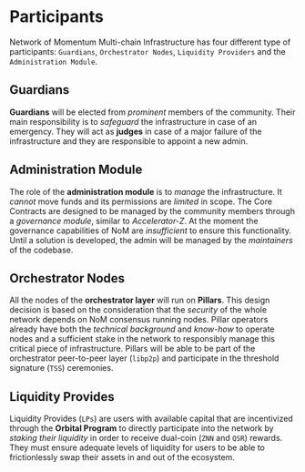# Participants

Network of Momentum Multi-chain Infrastructure has four different type of participants: `Guardians`, `Orchestrator Nodes`, `Liquidity Providers` and the `Administration Module`.

## Guardians

**Guardians** will be elected from *prominent* members of the community. Their main responsibility is to *safeguard* the infrastructure in case of an emergency. They will act as **judges** in case of a major failure of the infrastructure and they are responsible to appoint a new admin.

## Administration Module

The role of the **administration module** is to *manage* the infrastructure. It *cannot* move funds and its permissions are *limited* in scope. The Core Contracts are designed to be managed by the community members through a *governance module*, similar to *Accelerator-Z*. At the moment the governance capabilities of NoM are *insufficient* to ensure this functionality. Until a solution is developed, the admin will be managed by the *maintainers* of the codebase.

## Orchestrator Nodes

All the nodes of the **orchestrator layer** will run on **Pillars**. This design decision is based on the consideration that the *security* of the whole network depends on NoM consensus running nodes. Pillar operators already have both the *technical background* and *know-how* to operate nodes and a sufficient stake in the network to responsibly manage this critical piece of infrastructure. Pillars will be able to be part of the orchestrator peer-to-peer layer (`libp2p`) and participate in the threshold signature (`TSS`) ceremonies.

## Liquidity Provides

Liquidity Provides (`LPs`) are users with available capital that are incentivized through the **Orbital Program** to directly participate into the network by *staking their liquidity* in order to receive dual-coin (`ZNN` and `QSR`) rewards. They must ensure adequate levels of liquidity for users to be able to frictionlessly swap their assets in and out of the ecosystem.
